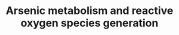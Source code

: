 ---
annotations:
- id: PW:0000002
  parent: classic metabolic pathway
  type: Pathway Ontology
  value: classic metabolic pathway
- id: DOID:162
  parent: disease of cellular proliferation
  type: Disease Ontology
  value: cancer
authors:
- ZDLech
- Egonw
- Fehrhart
- Mkutmon
- Eweitz
citedin: ''
communities:
- ONTOX
description: 'This pathway represents the arsenic-induced ROS formation which may
  lead to carcinogenic effects. '
last-edited: 2025-07-09
ndex: null
organisms:
- Homo sapiens
redirect_from:
- /index.php/Pathway:WP5233
- /instance/WP5233
- /instance/WP5233_r139842
revision: r139842
schema-jsonld:
- '@context': https://schema.org/
  '@id': https://wikipathways.github.io/pathways/WP5233.html
  '@type': Dataset
  creator:
    '@type': Organization
    name: WikiPathways
  description: 'This pathway represents the arsenic-induced ROS formation which may
    lead to carcinogenic effects. '
  keywords:
  - AS3MT
  - ATP1A1
  - Arsenic
  - Arsenic(3+)
  - Arsenic(5+)
  - CAT
  - COA3
  - DMA (III)
  - DMA (V)
  - GSH
  - GSSG
  - GSTO1
  - H₂O
  - H₂O₂
  - MMA (III)
  - MMA (V)
  - MT-ND1
  - O2·–
  - O₂·–
  - ROS
  - S-adenosylmethionine
  - SAH
  - SDHA
  - SOD1
  - SOD2
  - UQCRFS1
  - VDAC1
  license: CC0
  name: Arsenic metabolism and reactive oxygen species generation
seo: CreativeWork
title: Arsenic metabolism and reactive oxygen species generation
wpid: WP5233
---
